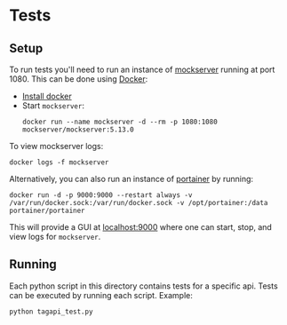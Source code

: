 # Tests

## Setup

To run tests you'll need to run an instance of [mockserver](https://github.com/mock-server/mockserver) running at port 1080. This can be done using [Docker](https://www.docker.com/):
- [Install docker](https://www.docker.com/get-started/)
- Start `mockserver`:
   ```
   docker run --name mockserver -d --rm -p 1080:1080 mockserver/mockserver:5.13.0
   ```

To view mockserver logs:
```
docker logs -f mockserver
```

Alternatively, you can also run an instance of [portainer](https://www.portainer.io/) by running:
```
docker run -d -p 9000:9000 --restart always -v /var/run/docker.sock:/var/run/docker.sock -v /opt/portainer:/data portainer/portainer
```
This will provide a GUI at [localhost:9000](localhost:9000) where one can start, stop, and view logs for `mockserver`.

## Running

Each python script in this directory contains tests for a specific api.
Tests can be executed by running each script. Example:
```
python tagapi_test.py
```